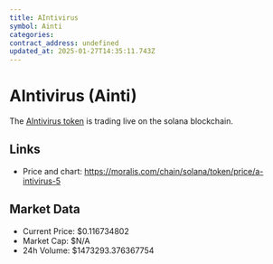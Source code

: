 ```yaml
---
title: AIntivirus
symbol: Ainti
categories: 
contract_address: undefined
updated_at: 2025-01-27T14:35:11.743Z
---
```


# AIntivirus (Ainti)
The [AIntivirus token](https://moralis.com/chain/solana/token/price/a-intivirus-5) is trading live on the solana blockchain.

## Links
- Price and chart: https://moralis.com/chain/solana/token/price/a-intivirus-5

## Market Data
- Current Price: $0.116734802
- Market Cap: $N/A
- 24h Volume: $1473293.376367754
